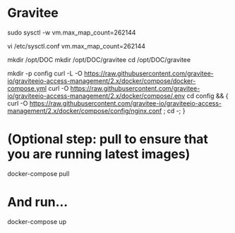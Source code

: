 # Gravitee


sudo sysctl -w vm.max_map_count=262144

vi /etc/sysctl.conf
vm.max_map_count=262144

mkdir /opt/DOC
mkdir /opt/DOC/gravitee
cd /opt/DOC/gravitee

mkdir -p config
curl -L -O https://raw.githubusercontent.com/gravitee-io/graviteeio-access-management/2.x/docker/compose/docker-compose.yml
curl -O https://raw.githubusercontent.com/gravitee-io/graviteeio-access-management/2.x/docker/compose/.env
cd config && { curl -O https://raw.githubusercontent.com/gravitee-io/graviteeio-access-management/2.x/docker/compose/config/nginx.conf ; cd -; }

# (Optional step: pull to ensure that you are running latest images)
docker-compose pull

# And run...
docker-compose up
